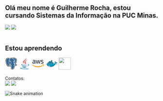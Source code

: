 ## Olá meu nome é Guilherme Rocha, estou cursando Sistemas da Informação na PUC Minas.

<div>

  <img src="https://github-readme-stats.vercel.app/api?username=GuilhermeRocha13&show_icons=true&include_all_commits=true&count_private=true"/>
  <img src="https://github-readme-stats.vercel.app/api/top-langs/?username=GuilhermeRocha13"/>
</div>

<br>

## Estou aprendendo
<div align="left">
<img src="https://github.com/devicons/devicon/blob/v2.16.0/icons/postgresql/postgresql-original.svg" width="40" heigth="40">  
<img src="https://github.com/devicons/devicon/blob/v2.16.0/icons/java/java-original.svg" width="40" heigth="40">          
<img src="https://github.com/devicons/devicon/blob/v2.16.0/icons/amazonwebservices/amazonwebservices-original-wordmark.svg" width="40" heigth="40">
<img src="https://github.com/devicons/devicon/blob/v2.16.0/icons/docker/docker-original.svg" width="40" heigth="40">
<img src="https://cdn.jsdelivr.net/gh/devicons/devicon/icons/javascript/javascript-original.svg" width="40" height="40" margin="5">
  
</div>

<br>
Contatos:
<br>
<a href = "mailto:guilhermeapenas.2006@gmail.com"><img src="https://img.shields.io/badge/-Gmail-%23333?style=for-the-badge&logo=gmail&logoColor=dark" target="_blank"></a> <a href="https://www.linkedin.com/in/guilherme-henrique-3636b1217/" target="_blank"><img src="https://img.shields.io/badge/-LinkedIn-%230077B5?style=for-the-badge&logo=linkedin&logoColor=white" target="_blank"></a> 

![Snake animation](https://github.com/LuigiGF/LuigiGF/blob/output/github-contribution-grid-snake.svg)
          
          
          
          
          
